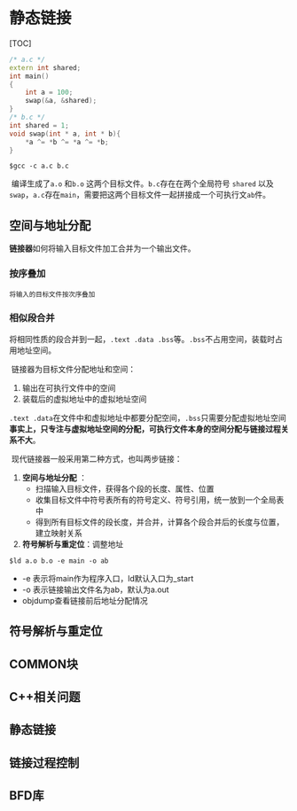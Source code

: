 # 静态链接

[TOC]

```c++
/* a.c */
extern int shared;
int main()
{
    int a = 100;
    swap(&a, &shared);
}
/* b.c */
int shared = 1;
void swap(int * a, int * b){
    *a ^= *b ^= *a ^= *b;
}
```
```shell
$gcc -c a.c b.c
```
​	编译生成了`a.o` 和`b.o` 这两个目标文件。`b.c`存在在两个全局符号 `shared` 以及`swap`，`a.c`存在`main`，需要把这两个目标文件一起拼接成一个可执行文`ab`件。

## 空间与地址分配

​	**链接器**如何将输入目标文件加工合并为一个输出文件。

### 按序叠加

 	将输入的目标文件按次序叠加

### 相似段合并

​	将相同性质的段合并到一起，`.text .data .bss`等。`.bss`不占用空间，装载时占用地址空间。

​	链接器为目标文件分配地址和空间：

1. 输出在可执行文件中的空间
2. 装载后的虚拟地址中的虚拟地址空间

​	`.text .data`在文件中和虚拟地址中都要分配空间，`.bss`只需要分配虚拟地址空间 **事实上，只专注与虚拟地址空间的分配，可执行文件本身的空间分配与链接过程关系不大**。

​	现代链接器一般采用第二种方式，也叫两步链接：

1. **空间与地址分配** ：
   * 扫描输入目标文件，获得各个段的长度、属性、位置
   * 收集目标文件中符号表所有的符号定义、符号引用，统一放到一个全局表中
   * 得到所有目标文件的段长度，并合并，计算各个段合并后的长度与位置，建立映射关系
2. **符号解析与重定位**：调整地址

```shell
$ld a.o b.o -e main -o ab
```

* -e 表示将main作为程序入口，ld默认入口为_start
* -o 表示链接输出文件名为ab，默认为a.out
* objdump查看链接前后地址分配情况







## 符号解析与重定位



## COMMON块

## C++相关问题



## 静态链接

## 链接过程控制



## BFD库



